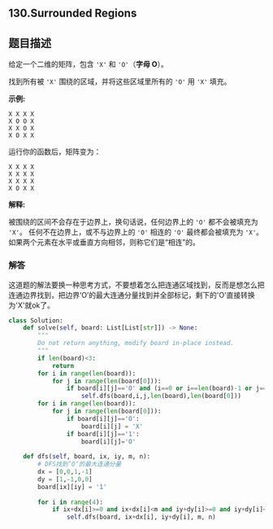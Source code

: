 ## 130.Surrounded Regions

## 题目描述

给定一个二维的矩阵，包含 `'X'` 和 `'O'`（**字母 O**）。

找到所有被 `'X'` 围绕的区域，并将这些区域里所有的 `'O'` 用 `'X'` 填充。

**示例:**

```
X X X X
X O O X
X X O X
X O X X
```

运行你的函数后，矩阵变为：

```
X X X X
X X X X
X X X X
X O X X
```

**解释:**

被围绕的区间不会存在于边界上，换句话说，任何边界上的 `'O'` 都不会被填充为 `'X'`。 任何不在边界上，或不与边界上的 `'O'` 相连的 `'O'` 最终都会被填充为 `'X'`。如果两个元素在水平或垂直方向相邻，则称它们是“相连”的。



### 解答

​	这道题的解法要换一种思考方式，不要想着怎么把连通区域找到，反而是想怎么把连通边界找到，把边界‘O’的最大连通分量找到并全部标记，剩下的'O'直接转换为'X'就ok了。

```python
class Solution:
    def solve(self, board: List[List[str]]) -> None:
        """
        Do not return anything, modify board in-place instead.
        """
        if len(board)<3:
            return
        for i in range(len(board)):
            for j in range(len(board[0])):
                if board[i][j]=='O' and (i==0 or i==len(board)-1 or j==0 or j==len(board[0])-1):
                    self.dfs(board,i,j,len(board),len(board[0]))
        for i in range(len(board)):
            for j in range(len(board[0])):
                if board[i][j]=='O':
                    board[i][j] = 'X'
                if board[i][j]=='1':
                    board[i][j]='O'
            
    def dfs(self, board, ix, iy, m, n):
        # DFS找到’O‘的最大连通分量
        dx = [0,0,1,-1]
        dy = [1,-1,0,0]
        board[ix][iy] = '1'
        
        for i in range(4):
            if ix+dx[i]>=0 and ix+dx[i]<m and iy+dy[i]>=0 and iy+dy[i]<n and board[ix+dx[i]][iy+dy[i]]=='O':
                self.dfs(board, ix+dx[i], iy+dy[i], m, n)
```


